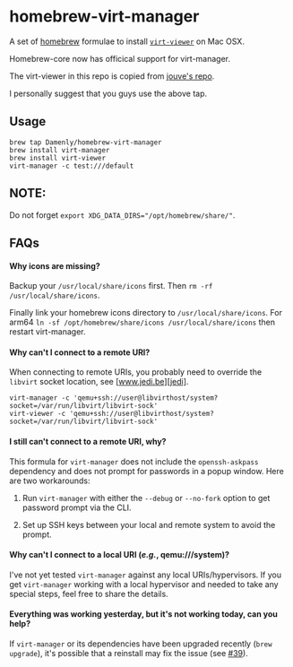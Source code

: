 homebrew-virt-manager
=====================

A set of [homebrew][homebrew] formulae to install [`virt-viewer`][virt-viewer] on Mac OSX.

Homebrew-core now has officical support for virt-manager.


The virt-viewer in this repo is copied from [jouve's repo](https://github.com/jouve/homebrew-virt-manager).


I personally suggest that you guys use the above tap.

## Usage

    brew tap Damenly/homebrew-virt-manager
    brew install virt-manager
    brew install virt-viewer
    virt-manager -c test:///default

## NOTE:
Do not forget `export XDG_DATA_DIRS="/opt/homebrew/share/"`.

## FAQs

#### Why icons are missing?

Backup your `/usr/local/share/icons` first. Then `rm -rf /usr/local/share/icons`.

Finally link your homebrew icons directory to `/usr/local/share/icons`.
For arm64 `ln -sf /opt/homebrew/share/icons /usr/local/share/icons` then restart virt-manager.

#### Why can't I connect to a remote URI?

When connecting to remote URIs, you probably need to override the `libvirt` socket location, see [www.jedi.be][jedi].

    virt-manager -c 'qemu+ssh://user@libvirthost/system?socket=/var/run/libvirt/libvirt-sock'
    virt-viewer -c 'qemu+ssh://user@libvirthost/system?socket=/var/run/libvirt/libvirt-sock'

#### I still can't connect to a remote URI, why?

This formula for `virt-manager` does not include the `openssh-askpass` dependency and does not prompt for passwords in a popup window. Here are two workarounds:

1. Run `virt-manager` with either the `--debug` or `--no-fork` option to get password prompt via the CLI.

2. Set up SSH keys between your local and remote system to avoid the prompt.

#### Why can't I connect to a local URI (*e.g.*, qemu:///system)?

I've not yet tested `virt-manager` against any local URIs/hypervisors. If you get `virt-manager` working with a local hypervisor and needed to take any special steps, feel free to share the details.

#### Everything was working yesterday, but it's not working today, can you help?

If `virt-manager` or its dependencies have been upgraded recently (`brew upgrade`), it's possible that a reinstall may fix the issue (see [#39](https://github.com/jeffreywildman/homebrew-virt-manager/issues/39)).

[homebrew]: http://brew.sh/
[virt-manager]: https://virt-manager.org/
[virt-viewer]: https://virt-manager.org/
[jedi]: http://www.jedi.be/blog/2011/09/13/libvirt-fog-provider/#macosx-remote-libvirt-client-
